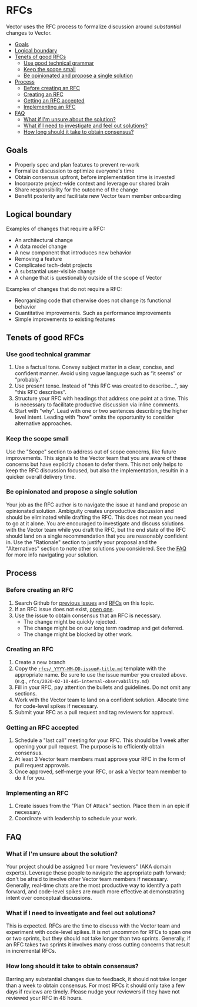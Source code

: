 # RFCs

Vector uses the RFC process to formalize discussion around _substantial_ changes to Vector.

- [Goals](#goals)
- [Logical boundary](#logical-boundary)
- [Tenets of good RFCs](#tenets-of-good-rfcs)
  - [Use good technical grammar](#use-good-technical-grammar)
  - [Keep the scope small](#keep-the-scope-small)
  - [Be opinionated and propose a single solution](#be-opinionated-and-propose-a-single-solution)
- [Process](#process)
  - [Before creating an RFC](#before-creating-an-rfc)
  - [Creating an RFC](#creating-an-rfc)
  - [Getting an RFC accepted](#getting-an-rfc-accepted)
  - [Implementing an RFC](#implementing-an-rfc)
- [FAQ](#faq)
  - [What if I'm unsure about the solution?](#what-if-im-unsure-about-the-solution)
  - [What if I need to investigate and feel out solutions?](#what-if-i-need-to-investigate-and-feel-out-solutions)
  - [How long should it take to obtain consensus?](#how-long-should-it-take-to-obtain-consensus)

## Goals

* Properly spec and plan features to prevent re-work
* Formalize discussion to optimize everyone's time
* Obtain consensus upfront, before implementation time is invested
* Incorporate project-wide context and leverage our shared brain
* Share responsibility for the outcome of the change
* Benefit posterity and facilitate new Vector team member onboarding

## Logical boundary

Examples of changes that require a RFC:

* An architectural change
* A data model change
* A new component that introduces new behavior
* Removing a feature
* Complicated tech-debt projects
* A substantial user-visible change
* A change that is questionably outside of the scope of Vector

Examples of changes that do not require a RFC:

* Reorganizing code that otherwise does not change its functional behavior
* Quantitative improvements. Such as performance improvements
* Simple improvements to existing features

## Tenets of good RFCs

### Use good technical grammar

1. Use a factual tone. Convey subject matter in a clear, concise, and confident manner. Avoid using vague language such
   as “it seems” or “probably.”
2. Use present tense. Instead of "this RFC was created to describe...", say "this RFC describes".
3. Structure your RFC with headings that address one point at a time. This is necessary to facilitate productive
   discussion via inline comments.
4. Start with "why". Lead with one or two sentences describing the higher level intent. Leading with "how" omits the
   opportunity to consider alternative approaches.

### Keep the scope small

Use the "Scope" section to address out of scope concerns, like future improvements. This signals to the Vector team
that you are aware of these concerns but have explicitly chosen to defer them. This not only helps to keep the RFC
discussion focused, but also the implementation, resultin in a quicker overall delivery time.

### Be opinionated and propose a single solution

Your job as the RFC author is to navigate the issue at hand and propose an opinionated solution. Ambiguity creates
unproductive discussion and should be eliminated while drafting the RFC. This does not mean you need to go at it alone.
You are encouraged to investigate and discuss solutions with the Vector team while you draft the RFC, but the end state
of the RFC should land on a single recommendation that you are reasonably confident in. Use the "Rationale" section to
justify your proposal and the "Alternatives" section to note other solutions you considered. See the [FAQ](#faq) for
more info navigating your solution.

## Process

### Before creating an RFC

1. Search Github for [previous issues](https://github.com/vectordotdev/vector/issues) and
   [RFCs](https://github.com/vectordotdev/vector/tree/master/rfcs) on this topic.
1. If an RFC issue does not exist, [open one](https://github.com/vectordotdev/vector/issues/new/choose).
1. Use the issue to obtain consensus that an RFC is necessary.
   * The change might be quickly rejected.
   * The change might be on our long term roadmap and get deferred.
   * The change might be blocked by other work.

### Creating an RFC

1. Create a new branch
1. Copy the [`rfcs/_YYYY-MM-DD-issue#-title.md`](rfcs/_YYYY-MM-DD-issue%23-title.md) template with the appropriate
   name. Be sure to use the issue number you created above. (e.g., `rfcs/2020-02-10-445-internal-observability.md`)
1. Fill in your RFC, pay attention the bullets and guidelines. Do not omit any sections.
1. Work with the Vector team to land on a confident solution. Allocate time for code-level spikes if necessary.
1. Submit your RFC as a pull request and tag reviewers for approval.

### Getting an RFC accepted

1. Schedule a "last call" meeting for your RFC. This should be 1 week after opening your pull request. The purpose is to efficiently obtain consensus.
1. At least 3 Vector team members must approve your RFC in the form of pull request approvals.
1. Once approved, self-merge your RFC, or ask a Vector team member to do it for you.

### Implementing an RFC

1. Create issues from the "Plan Of Attack" section. Place them in an epic if necessary.
1. Coordinate with leadership to schedule your work.

## FAQ

### What if I'm unsure about the solution?

Your project should be assigned 1 or more "reviewers" (AKA domain experts). Leverage these people to navigate the
appropriate path forward; don't be afraid to involve other Vector team members if necessary. Generally, real-time
chats are the most productive way to identify a path forward, and code-level spikes are much more effective at
demonstrating intent over conceptual discussions.

### What if I need to investigate and feel out solutions?

This is expected. RFCs are the time to discuss with the Vector team and experiment with code-level spikes. It is not
uncommon for RFCs to span one or two sprints, but they should not take longer than two sprints. Generally, if an RFC
takes two sprints it involves many cross cutting concerns that result in incremental RFCs.

### How long should it take to obtain consensus?

Barring any substantial changes due to feedback, it should not take longer than a week to obtain consensus. For most
RFCs it should only take a few days if reviews are timely. Please nudge your reviewers if they have not reviewed
your RFC in 48 hours.
